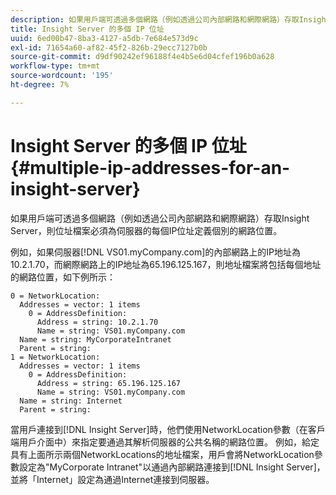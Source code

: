 ```yaml
---
description: 如果用戶端可透過多個網路（例如透過公司內部網路和網際網路）存取Insight Server，則位址檔案必須為伺服器的每個IP位址定義個別的網路位置。
title: Insight Server 的多個 IP 位址
uuid: 6ed00b47-8ba3-4127-a5db-7e684e573d9c
exl-id: 71654a60-af82-45f2-826b-29ecc7127b0b
source-git-commit: d9df90242ef96188f4e4b5e6d04cfef196b0a628
workflow-type: tm+mt
source-wordcount: '195'
ht-degree: 7%

---
```


# Insight Server 的多個 IP 位址{#multiple-ip-addresses-for-an-insight-server}

如果用戶端可透過多個網路（例如透過公司內部網路和網際網路）存取Insight Server，則位址檔案必須為伺服器的每個IP位址定義個別的網路位置。

例如，如果伺服器[!DNL VS01.myCompany.com]的內部網路上的IP地址為10.2.1.70，而網際網路上的IP地址為65.196.125.167，則地址檔案將包括每個地址的網路位置，如下例所示：

```
0 = NetworkLocation: 
  Addresses = vector: 1 items
    0 = AddressDefinition: 
      Address = string: 10.2.1.70
      Name = string: VS01.myCompany.com
  Name = string: MyCorporateIntranet
  Parent = string: 
1 = NetworkLocation: 
  Addresses = vector: 1 items
    0 = AddressDefinition: 
      Address = string: 65.196.125.167
      Name = string: VS01.myCompany.com
  Name = string: Internet
  Parent = string:
```

當用戶連接到[!DNL Insight Server]時，他們使用NetworkLocation參數（在客戶端用戶介面中）來指定要通過其解析伺服器的公共名稱的網路位置。 例如，給定具有上面所示兩個NetworkLocations的地址檔案，用戶會將NetworkLocation參數設定為&quot;MyCorporate Intranet&quot;以通過內部網路連接到[!DNL Insight Server]，並將「Internet」設定為通過Internet連接到伺服器。
